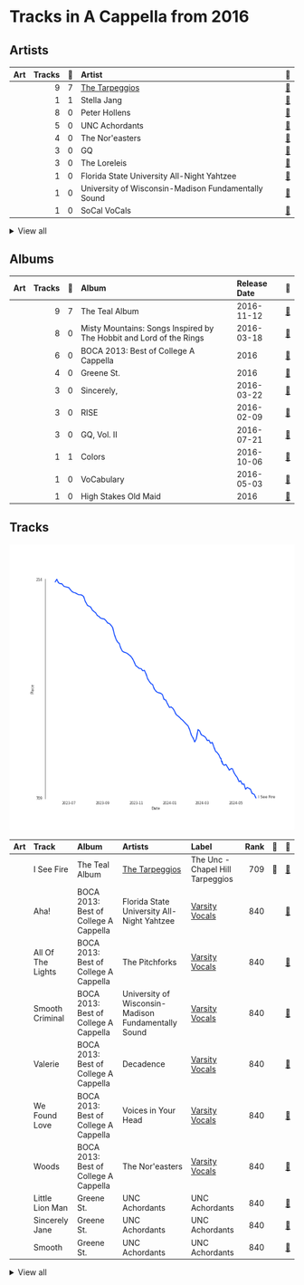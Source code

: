 # Tracks in A Cappella from 2016

## Artists

| Art | Tracks | 💚 | Artist | 🔗 |
|:---|---:|---:|:---|:---|
| <img src="https://i.scdn.co/image/ab6761610000e5eb4b2621bf3c5f2197ee957582" alt="" width="50" /> | 9 | 7 | [The Tarpeggios](../../../artists/the_tarpeggios/overview.md) | [🔗](https://open.spotify.com/artist/2HXd5pFHJyaQJr5aXfErrE) |
| <img src="https://i.scdn.co/image/ab6761610000e5ebd8d5d7125f4fbe0dea0b4646" alt="" width="50" /> | 1 | 1 | Stella Jang | [🔗](https://open.spotify.com/artist/2Y9AUayH5pyZpVfkDYDfJV) |
| <img src="https://i.scdn.co/image/ab6761610000e5eb5c2b393e7d8a0a1bdb64b231" alt="" width="50" /> | 8 | 0 | Peter Hollens | [🔗](https://open.spotify.com/artist/7EIbKyiLnEJ1Y074UIUyZJ) |
| <img src="https://i.scdn.co/image/ab6761610000e5eb28d2d9a97a89d4721c2917b2" alt="" width="50" /> | 5 | 0 | UNC Achordants | [🔗](https://open.spotify.com/artist/1TzZMeOCs4TMYtzgohPMAr) |
| <img src="https://i.scdn.co/image/ab6761610000e5eb8c4a9d4a5f8004ad4d0195aa" alt="" width="50" /> | 4 | 0 | The Nor'easters | [🔗](https://open.spotify.com/artist/1aLfVgwt8eBrpvHcutWmqe) |
| <img src="https://i.scdn.co/image/ab6761610000e5eb0ff2431dd95126c10fdd23f6" alt="" width="50" /> | 3 | 0 | GQ | [🔗](https://open.spotify.com/artist/6JYedwPn7zEWlTSUda9mev) |
| <img src="https://i.scdn.co/image/ab6761610000e5eb2e0ad34c3e72d947a63a60f2" alt="" width="50" /> | 3 | 0 | The Loreleis | [🔗](https://open.spotify.com/artist/1fqMjreaczGwFmdmG6AvJs) |
| | 1 | 0 | Florida State University All-Night Yahtzee | [🔗](https://open.spotify.com/artist/7hpsmZ7DZukPPg1dR2wqAy) |
| | 1 | 0 | University of Wisconsin-Madison Fundamentally Sound | [🔗](https://open.spotify.com/artist/7f7ezoLEjOp1K0qDSosU80) |
| <img src="https://i.scdn.co/image/ab6761610000e5eb78999d4b6fb0847081e2f479" alt="" width="50" /> | 1 | 0 | SoCal VoCals | [🔗](https://open.spotify.com/artist/5L30XpwHG77eWCZtelTns9) |


<details>
<summary>View all</summary>

| Art | Tracks | 💚 | Artist | 🔗 |
|:---|---:|---:|:---|:---|
| <img src="https://i.scdn.co/image/ab6761610000e5eb2d08d9641afbcd0d13f58127" alt="" width="50" /> | 1 | 0 | The Pitchforks | [🔗](https://open.spotify.com/artist/5IPABE7EhPLvUVsgM3dlZ8) |
| <img src="https://i.scdn.co/image/ab6761610000e5ebcefd7abc8e4cfd9680005cab" alt="" width="50" /> | 1 | 0 | Taylor Davis | [🔗](https://open.spotify.com/artist/480xKab3lUPhBBnCzlzqIu) |
| <img src="https://i.scdn.co/image/ab6761610000e5eb935384f680f653b00bc04c26" alt="" width="50" /> | 1 | 0 | Voices in Your Head | [🔗](https://open.spotify.com/artist/44v8JgDySt9tkgfV3AWxBJ) |
| <img src="https://i.scdn.co/image/ab67616d0000b27363d448b5773d975d66974ce0" alt="" width="50" /> | 1 | 0 | Decadence | [🔗](https://open.spotify.com/artist/3uBUg8TtKXz6m3wY5aXa9I) |
| <img src="https://i.scdn.co/image/ab67616d0000b273c567eb6d2598c7013ed46ca2" alt="" width="50" /> | 1 | 0 | Tim Foust | [🔗](https://open.spotify.com/artist/2VtwFbDZzIoT9ZD0uR5HHD) |
| <img src="https://i.scdn.co/image/ab67616d0000b2730c9a85ee07c806072c27392a" alt="" width="50" /> | 1 | 0 | Hank Green | [🔗](https://open.spotify.com/artist/2SQVGFEgP0UZTZC1re2ECh) |

</details>


## Albums

| Art | Tracks | 💚 | Album | Release Date | 🔗 |
|:---|---:|---:|:---|:---|:---|
| <img src="https://i.scdn.co/image/ab67616d0000b273bb7018e16a77e5ce4744fa93" alt="" width="50" /> | 9 | 7 | The Teal Album | 2016-11-12 | [🔗](https://open.spotify.com/album/7mTQ62MIYHSbkZHGjY0Ftg) |
| <img src="https://i.scdn.co/image/ab67616d0000b273cae786076f9dcdca74285732" alt="" width="50" /> | 8 | 0 | Misty Mountains: Songs Inspired by The Hobbit and Lord of the Rings | 2016-03-18 | [🔗](https://open.spotify.com/album/4GYDt4IqU8EZ6KJLHpPuOK) |
| <img src="https://i.scdn.co/image/ab67616d0000b273b2552ca2abb53c5f153a7ff7" alt="" width="50" /> | 6 | 0 | BOCA 2013: Best of College A Cappella | 2016 | [🔗](https://open.spotify.com/album/6Pqey2mc4EWSfYNH3bifbO) |
| <img src="https://i.scdn.co/image/ab67616d0000b273481636675e5711587db9061d" alt="" width="50" /> | 4 | 0 | Greene St. | 2016 | [🔗](https://open.spotify.com/album/3qJMqi0VzTFGSDTTMUI5n7) |
| <img src="https://i.scdn.co/image/ab67616d0000b273bbbb078a4589c3cfad8bd34a" alt="" width="50" /> | 3 | 0 | Sincerely, | 2016-03-22 | [🔗](https://open.spotify.com/album/4szRoyYFWqLMea8NLx2TpL) |
| <img src="https://i.scdn.co/image/ab67616d0000b273759fbdcd40288d874a398749" alt="" width="50" /> | 3 | 0 | RISE | 2016-02-09 | [🔗](https://open.spotify.com/album/6V8819n4bdv7dA5mFdCIAo) |
| <img src="https://i.scdn.co/image/ab67616d0000b273825d63b15a7172758250eb56" alt="" width="50" /> | 3 | 0 | GQ, Vol. II | 2016-07-21 | [🔗](https://open.spotify.com/album/71Z9gNhhrz6jhIC272Yt24) |
| <img src="https://i.scdn.co/image/ab67616d0000b2732331c39d60075168f035accf" alt="" width="50" /> | 1 | 1 | Colors | 2016-10-06 | [🔗](https://open.spotify.com/album/419WgjPNItZIDgjd1GSgrO) |
| <img src="https://i.scdn.co/image/ab67616d0000b273464316473dbcc9d9da236632" alt="" width="50" /> | 1 | 0 | VoCabulary | 2016-05-03 | [🔗](https://open.spotify.com/album/6QTtvpKN8GebVCKsx8YRmJ) |
| <img src="https://i.scdn.co/image/ab67616d0000b273b6506a5b3e8f6bf816cbc118" alt="" width="50" /> | 1 | 0 | High Stakes Old Maid | 2016 | [🔗](https://open.spotify.com/album/6sg9WsK06H588Y5VOmwj37) |

## Tracks

![Track score ranking over time](../../../images/playlists/a_cappella/2016/tracks_time_series.png)

| Art | Track | Album | Artists | Label | Rank | 💚 | 🔗 |
|:---|:---|:---|:---|:---|---:|:---|:---|
| <img src="https://i.scdn.co/image/ab67616d0000b273bb7018e16a77e5ce4744fa93" alt="" width="50" /> | I See Fire | The Teal Album | [The Tarpeggios](../../../artists/the_tarpeggios/overview.md) | The Unc - Chapel Hill Tarpeggios | 709 | 💚 | [🔗](https://open.spotify.com/track/4Mp2l1tCHxnm65a6yQ8lph) |
| <img src="https://i.scdn.co/image/ab67616d0000b273b2552ca2abb53c5f153a7ff7" alt="" width="50" /> | Aha! | BOCA 2013: Best of College A Cappella | Florida State University All-Night Yahtzee | [Varsity Vocals](../../../labels/varsity_vocals) | 840 | | [🔗](https://open.spotify.com/track/7Lx4TW1CMmHVP5ZiNGyi9H) |
| <img src="https://i.scdn.co/image/ab67616d0000b273b2552ca2abb53c5f153a7ff7" alt="" width="50" /> | All Of The Lights | BOCA 2013: Best of College A Cappella | The Pitchforks | [Varsity Vocals](../../../labels/varsity_vocals) | 840 | | [🔗](https://open.spotify.com/track/25Cnsylo80N1bX9CzSvCaE) |
| <img src="https://i.scdn.co/image/ab67616d0000b273b2552ca2abb53c5f153a7ff7" alt="" width="50" /> | Smooth Criminal | BOCA 2013: Best of College A Cappella | University of Wisconsin-Madison Fundamentally Sound | [Varsity Vocals](../../../labels/varsity_vocals) | 840 | | [🔗](https://open.spotify.com/track/7kxwqVLwWMbkZKqm0GykBY) |
| <img src="https://i.scdn.co/image/ab67616d0000b273b2552ca2abb53c5f153a7ff7" alt="" width="50" /> | Valerie | BOCA 2013: Best of College A Cappella | Decadence | [Varsity Vocals](../../../labels/varsity_vocals) | 840 | | [🔗](https://open.spotify.com/track/18OOiO2QFVNYwixjqj1jks) |
| <img src="https://i.scdn.co/image/ab67616d0000b273b2552ca2abb53c5f153a7ff7" alt="" width="50" /> | We Found Love | BOCA 2013: Best of College A Cappella | Voices in Your Head | [Varsity Vocals](../../../labels/varsity_vocals) | 840 | | [🔗](https://open.spotify.com/track/00pw67OZKJyzydY9N2Orui) |
| <img src="https://i.scdn.co/image/ab67616d0000b273b2552ca2abb53c5f153a7ff7" alt="" width="50" /> | Woods | BOCA 2013: Best of College A Cappella | The Nor'easters | [Varsity Vocals](../../../labels/varsity_vocals) | 840 | | [🔗](https://open.spotify.com/track/2ul4oLZzBFZK2zFaS0WcJF) |
| <img src="https://i.scdn.co/image/ab67616d0000b273481636675e5711587db9061d" alt="" width="50" /> | Little Lion Man | Greene St. | UNC Achordants | UNC Achordants | 840 | | [🔗](https://open.spotify.com/track/5Ww0iej75Ff6PqgvjF0nkR) |
| <img src="https://i.scdn.co/image/ab67616d0000b273481636675e5711587db9061d" alt="" width="50" /> | Sincerely Jane | Greene St. | UNC Achordants | UNC Achordants | 840 | | [🔗](https://open.spotify.com/track/1lrBOE36rDMg2HrNEarO5m) |
| <img src="https://i.scdn.co/image/ab67616d0000b273481636675e5711587db9061d" alt="" width="50" /> | Smooth | Greene St. | UNC Achordants | UNC Achordants | 840 | | [🔗](https://open.spotify.com/track/65AgP6Pa75doGVqSoyEVl3) |


<details>
<summary>View all</summary>

| Art | Track | Album | Artists | Label | Rank | 💚 | 🔗 |
|:---|:---|:---|:---|:---|---:|:---|:---|
| <img src="https://i.scdn.co/image/ab67616d0000b273481636675e5711587db9061d" alt="" width="50" /> | We All Need Saving | Greene St. | UNC Achordants | UNC Achordants | 840 | | [🔗](https://open.spotify.com/track/1pmXBVP9jTuMscTa5S9TOP) |
| <img src="https://i.scdn.co/image/ab67616d0000b273b6506a5b3e8f6bf816cbc118" alt="" width="50" /> | Carry On Wayward Son | High Stakes Old Maid | UNC Achordants | [A Cappella Records](../../../labels/a_cappella_records) | 840 | | [🔗](https://open.spotify.com/track/20F6HiYBShG2uKe6eyX6JB) |
| <img src="https://i.scdn.co/image/ab67616d0000b273759fbdcd40288d874a398749" alt="" width="50" /> | Alive | RISE | The Nor'easters | The Nor'easters | 840 | | [🔗](https://open.spotify.com/track/7sBzLIvCknMuaSssdRqihX) |
| <img src="https://i.scdn.co/image/ab67616d0000b273759fbdcd40288d874a398749" alt="" width="50" /> | Elastic Heart | RISE | The Nor'easters | The Nor'easters | 840 | | [🔗](https://open.spotify.com/track/237OcsZneD4UBcBaNvcOPA) |
| <img src="https://i.scdn.co/image/ab67616d0000b273759fbdcd40288d874a398749" alt="" width="50" /> | Honeymoon Avenue | RISE | The Nor'easters | The Nor'easters | 840 | | [🔗](https://open.spotify.com/track/6ja6rwUZNNfk07xqaiKyTS) |
| <img src="https://i.scdn.co/image/ab67616d0000b273cae786076f9dcdca74285732" alt="" width="50" /> | Arwen's Song | Misty Mountains: Songs Inspired by The Hobbit and Lord of the Rings | Peter Hollens | [Peter Hollens](../../../labels/peter_hollens) | 840 | | [🔗](https://open.spotify.com/track/4H3LioOCKpZcE9jmvWqNcv) |
| <img src="https://i.scdn.co/image/ab67616d0000b273cae786076f9dcdca74285732" alt="" width="50" /> | Edge of Night | Misty Mountains: Songs Inspired by The Hobbit and Lord of the Rings | Peter Hollens | [Peter Hollens](../../../labels/peter_hollens) | 840 | | [🔗](https://open.spotify.com/track/0nBeUCpjIu62kLU3MFjZbL) |
| <img src="https://i.scdn.co/image/ab67616d0000b273cae786076f9dcdca74285732" alt="" width="50" /> | Gollum's Song | Misty Mountains: Songs Inspired by The Hobbit and Lord of the Rings | Peter Hollens | [Peter Hollens](../../../labels/peter_hollens) | 840 | | [🔗](https://open.spotify.com/track/61WvPK7oUmEeXJvdQx7Kd2) |
| <img src="https://i.scdn.co/image/ab67616d0000b273cae786076f9dcdca74285732" alt="" width="50" /> | Hobbit Drinking Medley | Misty Mountains: Songs Inspired by The Hobbit and Lord of the Rings | Peter Hollens, Hank Green | [Peter Hollens](../../../labels/peter_hollens) | 840 | | [🔗](https://open.spotify.com/track/3lO8g6FU5zQlzdfW3zxNQ0) |
| <img src="https://i.scdn.co/image/ab67616d0000b273cae786076f9dcdca74285732" alt="" width="50" /> | I See Fire | Misty Mountains: Songs Inspired by The Hobbit and Lord of the Rings | Peter Hollens, Taylor Davis | [Peter Hollens](../../../labels/peter_hollens) | 840 | | [🔗](https://open.spotify.com/track/3GDHe8EwGQMxDE1QuPitvw) |
| <img src="https://i.scdn.co/image/ab67616d0000b273cae786076f9dcdca74285732" alt="" width="50" /> | Into The West | Misty Mountains: Songs Inspired by The Hobbit and Lord of the Rings | Peter Hollens | [Peter Hollens](../../../labels/peter_hollens) | 840 | | [🔗](https://open.spotify.com/track/46ZN4mhFy9De1fjlHGbYze) |
| <img src="https://i.scdn.co/image/ab67616d0000b273cae786076f9dcdca74285732" alt="" width="50" /> | Misty Mountains | Misty Mountains: Songs Inspired by The Hobbit and Lord of the Rings | Peter Hollens, Tim Foust | [Peter Hollens](../../../labels/peter_hollens) | 840 | | [🔗](https://open.spotify.com/track/21sD95jUPmren2fGY0wxYE) |
| <img src="https://i.scdn.co/image/ab67616d0000b273cae786076f9dcdca74285732" alt="" width="50" /> | Song of the Lonely Mountain | Misty Mountains: Songs Inspired by The Hobbit and Lord of the Rings | Peter Hollens | [Peter Hollens](../../../labels/peter_hollens) | 840 | | [🔗](https://open.spotify.com/track/1Ht9LvTpP6bZezGCL2BRHP) |
| <img src="https://i.scdn.co/image/ab67616d0000b273bbbb078a4589c3cfad8bd34a" alt="" width="50" /> | Bluebird | Sincerely, | The Loreleis | The Loreleis | 840 | | [🔗](https://open.spotify.com/track/1CxrAFGO31aaZyDdCKUmAI) |
| <img src="https://i.scdn.co/image/ab67616d0000b273bbbb078a4589c3cfad8bd34a" alt="" width="50" /> | Elastic Heart | Sincerely, | The Loreleis | The Loreleis | 840 | | [🔗](https://open.spotify.com/track/3QLXMQMV2MOp66qHfgU5Lg) |
| <img src="https://i.scdn.co/image/ab67616d0000b273bbbb078a4589c3cfad8bd34a" alt="" width="50" /> | Here | Sincerely, | The Loreleis | The Loreleis | 840 | | [🔗](https://open.spotify.com/track/6jCsjDAeVU2fvbBb7hZe8X) |
| <img src="https://i.scdn.co/image/ab67616d0000b273464316473dbcc9d9da236632" alt="" width="50" /> | Wayfaring Stranger | VoCabulary | SoCal VoCals | The SoCal VoCals | 840 | | [🔗](https://open.spotify.com/track/71WPmT3HvhdjHgGbxuQEmX) |
| <img src="https://i.scdn.co/image/ab67616d0000b273825d63b15a7172758250eb56" alt="" width="50" /> | Bei Mir Bist Du Schön | GQ, Vol. II | GQ | Option C Records | 840 | | [🔗](https://open.spotify.com/track/5t8Vp0SkxBJNJmtOZPu5u5) |
| <img src="https://i.scdn.co/image/ab67616d0000b273825d63b15a7172758250eb56" alt="" width="50" /> | Crabbuckit | GQ, Vol. II | GQ | Option C Records | 840 | | [🔗](https://open.spotify.com/track/7mgUbZEmuzs2TfXQNae4Dq) |
| <img src="https://i.scdn.co/image/ab67616d0000b273825d63b15a7172758250eb56" alt="" width="50" /> | How Great Thou Art | GQ, Vol. II | GQ | Option C Records | 840 | | [🔗](https://open.spotify.com/track/4mtfy4FhOni2BiidWoO4Kr) |
| <img src="https://i.scdn.co/image/ab67616d0000b2732331c39d60075168f035accf" alt="" width="50" /> | Colors | Colors | Stella Jang | GRDL | 840 | 💚 | [🔗](https://open.spotify.com/track/1oACG26rFg4XwAkW5oGGUa) |
| <img src="https://i.scdn.co/image/ab67616d0000b273bb7018e16a77e5ce4744fa93" alt="" width="50" /> | A Case of You | The Teal Album | [The Tarpeggios](../../../artists/the_tarpeggios/overview.md) | The Unc - Chapel Hill Tarpeggios | 840 | 💚 | [🔗](https://open.spotify.com/track/6YwWeHUYCkRoGJWGtohs0j) |
| <img src="https://i.scdn.co/image/ab67616d0000b273bb7018e16a77e5ce4744fa93" alt="" width="50" /> | Blank Space | The Teal Album | [The Tarpeggios](../../../artists/the_tarpeggios/overview.md) | The Unc - Chapel Hill Tarpeggios | 840 | | [🔗](https://open.spotify.com/track/55uhowm3d20ahlHjQNa78b) |
| <img src="https://i.scdn.co/image/ab67616d0000b273bb7018e16a77e5ce4744fa93" alt="" width="50" /> | Bottom of the River | The Teal Album | [The Tarpeggios](../../../artists/the_tarpeggios/overview.md) | The Unc - Chapel Hill Tarpeggios | 840 | 💚 | [🔗](https://open.spotify.com/track/25XUZBlrcbb5U2fsJBY03P) |
| <img src="https://i.scdn.co/image/ab67616d0000b273bb7018e16a77e5ce4744fa93" alt="" width="50" /> | Build Me up Buttercup | The Teal Album | [The Tarpeggios](../../../artists/the_tarpeggios/overview.md) | The Unc - Chapel Hill Tarpeggios | 840 | 💚 | [🔗](https://open.spotify.com/track/7Gi0VBh0IsTbIncQGNJjv3) |
| <img src="https://i.scdn.co/image/ab67616d0000b273bb7018e16a77e5ce4744fa93" alt="" width="50" /> | Can't Take My Eyes off You | The Teal Album | [The Tarpeggios](../../../artists/the_tarpeggios/overview.md) | The Unc - Chapel Hill Tarpeggios | 840 | 💚 | [🔗](https://open.spotify.com/track/1wT7nx5HLq9mhBf3P0BwTf) |
| <img src="https://i.scdn.co/image/ab67616d0000b273bb7018e16a77e5ce4744fa93" alt="" width="50" /> | Candyman | The Teal Album | [The Tarpeggios](../../../artists/the_tarpeggios/overview.md) | The Unc - Chapel Hill Tarpeggios | 840 | 💚 | [🔗](https://open.spotify.com/track/1OEnvNhDx4iYvjKD8rIp89) |
| <img src="https://i.scdn.co/image/ab67616d0000b273bb7018e16a77e5ce4744fa93" alt="" width="50" /> | Chandelier | The Teal Album | [The Tarpeggios](../../../artists/the_tarpeggios/overview.md) | The Unc - Chapel Hill Tarpeggios | 840 | | [🔗](https://open.spotify.com/track/132bFFrU2GvmvebqUlO2qS) |
| <img src="https://i.scdn.co/image/ab67616d0000b273bb7018e16a77e5ce4744fa93" alt="" width="50" /> | Drag Me Down / As Long as You Love Me | The Teal Album | [The Tarpeggios](../../../artists/the_tarpeggios/overview.md) | The Unc - Chapel Hill Tarpeggios | 840 | 💚 | [🔗](https://open.spotify.com/track/3GqtzxfUrdmrApqEMaWggL) |

</details>

